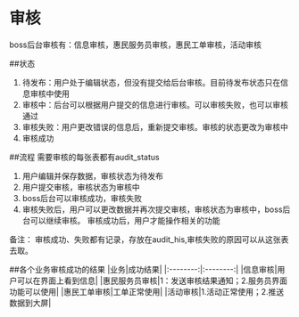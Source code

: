 # 审核

boss后台审核有：信息审核，惠民服务员审核，惠民工单审核，活动审核

##状态
1. 待发布：用户处于编辑状态，但没有提交给后台审核。目前待发布状态只在信息审核中使用
1. 审核中：后台可以根据用户提交的信息进行审核。可以审核失败，也可以审核通过
1. 审核失败：用户更改错误的信息后，重新提交审核。审核的状态更改为审核中
1. 审核成功

##流程
需要审核的每张表都有audit_status
1. 用户编辑并保存数据，审核状态为待发布
1. 用户提交审核，审核状态为审核中
1. boss后台可以审核成功，审核失败
1. 审核失败后，用户可以更改数据并再次提交审核，审核状态为审核中，boss后台可以继续审核。 审核成功后，用户才能操作相关的功能

备注： 审核成功、失败都有记录，存放在audit_his,审核失败的原因可以从这张表去取。

##各个业务审核成功的结果
|业务|成功结果|
|:--------:|:--------:|
|信息审核|用户可以在界面上看到信息|
|惠民服务员审核|1：发送审核结果通知；2.服务员界面功能可以使用|
|惠民工单审核|工单正常使用|
|活动审核|1.活动正常使用；2.推送数据到大屏|
